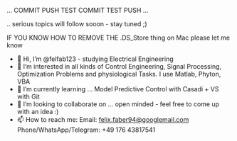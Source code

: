 
... COMMIT PUSH TEST COMMIT TEST PUSH ...

.. serious topics will follow sooon - stay tuned ;)

IF YOU KNOW HOW TO REMOVE THE .DS_Store thing on Mac please let me know 

- 👋  Hi, I’m @felfab123 - studying Electrical Engineering
- 👀  I’m interested in all kinds of Control Engineering, Signal Processing, Optimization Problems and physiological Tasks. I use Matlab, Phyton, VBA 
- 🌱  I’m currently learning ... Model Predictive Control with Casadi + VS with Git 
- 💞️  I’m looking to collaborate on ... open minded - feel free to come up with an idea :)
- 📫  How to reach me: Email: felix.faber94@googlemail.com Phone/WhatsApp/Telegram: +49 176 43817541

